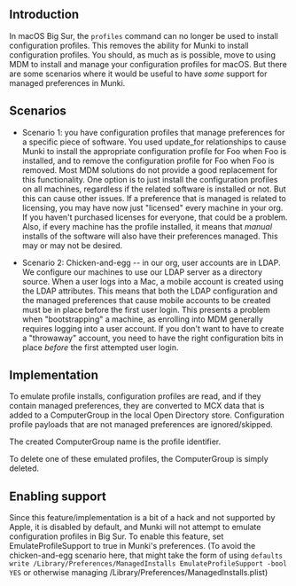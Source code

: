 ## Introduction
In macOS Big Sur, the `profiles` command can no longer be used to install configuration profiles. This removes the ability for Munki to install configuration profiles. You should, as much as is possible, move to using MDM to install and manage your configuration profiles for macOS. But there are some scenarios where it would be useful to have _some_ support for managed preferences in Munki.

## Scenarios

* Scenario 1: you have configuration profiles that manage preferences for a specific piece of software. You used update_for relationships to cause Munki to install the appropriate configuration profile for Foo when Foo is installed, and to remove the configuration profile for Foo when Foo is removed. Most MDM solutions do not provide a good replacement for this functionality. One option is to just install the configuration profiles on all machines, regardless if the related software is installed or not. But this can cause other issues. If a preference that is managed is related to licensing, you may have now just "licensed" every machine in your org. If you haven't purchased licenses for everyone, that could be a problem. Also, if every machine has the profile installed, it means that _manual_ installs of the software will also have their preferences managed. This may or may not be desired.

* Scenario 2: Chicken-and-egg -- in our org, user accounts are in LDAP. We configure our machines to use our LDAP server as a directory source. When a user logs into a Mac, a mobile account is created using the LDAP attributes. This means that both the LDAP configuration and the managed preferences that cause mobile accounts to be created must be in place before the first user login. This presents a problem when "bootstrapping" a machine, as enrolling into MDM generally requires logging into a user account. If you don't want to have to create a "throwaway" account, you need to have the right configuration bits in place _before_ the first attempted user login.

## Implementation

To emulate profile installs, configuration profiles are read, and if they contain managed preferences, they are converted to MCX data that is added to a ComputerGroup in the local Open Directory store. Configuration profile payloads that are not managed preferences are ignored/skipped.

The created ComputerGroup name is the profile identifier.

To delete one of these emulated profiles, the ComputerGroup is simply deleted.

## Enabling support

Since this feature/implementation is a bit of a hack and not supported by Apple, it is disabled by default, and Munki will not attempt to emulate configuration profiles in Big Sur. To enable this feature, set EmulateProfileSupport to true in Munki's preferences. (To avoid the chicken-and-egg scenario here, that might take the form of using `defaults write /Library/Preferences/ManagedInstalls EmulateProfileSupport -bool YES` or otherwise managing /Library/Preferences/ManagedInstalls.plist)
